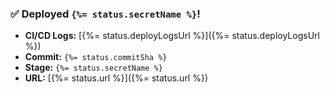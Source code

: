 ### ✅ Deployed `{%= status.secretName %}`!

- **CI/CD Logs:** [{%= status.deployLogsUrl %}]({%= status.deployLogsUrl %})
- **Commit:** `{%= status.commitSha %}`
- **Stage:** `{%= status.secretName %}`
- **URL:** [{%= status.url %}]({%= status.url %})
